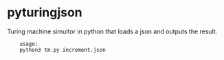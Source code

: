 # pyturingjson
Turing machine simultor in python that loads a json and outputs the result.
```
    usage:
    python3 tm.py increment.json
```
